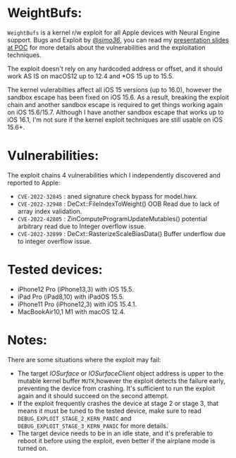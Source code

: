 # WeightBufs:

`WeightBufs` is a kernel r/w exploit for all Apple devices with Neural Engine support.
Bugs and Exploit by [@_simo36_](https://twitter.com/_simo36), you can read my [presentation slides at POC](https://github.com/0x36/weightBufs/blob/main/attacking_ane_poc2022.pdf) for more details about the vulnerabilities and the exploitation techniques.

The exploit doesn't rely on any hardcoded address or offset, and it should work AS IS on macOS12 up to 12.4 and *OS 15 up to 15.5. 

The kernel vulerabilties affect all iOS 15 versions (up to 16.0), however the sandbox escape has been fixed on iOS 15.6. As a result, breaking the exploit chain and another sandbox escape is required to get things working again on iOS 15.6/15.7.
Although I have another sandbox escape that works up to iOS 16.1, I'm not sure if the kernel exploit techniques are still usable on iOS 15.6+.


# Vulnerabilities:

The exploit chains 4 vulnerabilities which I independently discovered and reported to Apple:
 * `CVE-2022-32845` : aned signature check bypass for model.hwx.
 * `CVE-2022-32948` : DeCxt::FileIndexToWeight() OOB Read due to lack of array index validation.
 * `CVE-2022-42805` : ZinComputeProgramUpdateMutables() potential arbitrary read due to Integer overflow issue.
 * `CVE-2022-32899` : DeCxt::RasterizeScaleBiasData() Buffer underflow due to integer overflow issue.

# Tested devices:

 * iPhone12 Pro (iPhone13,3) with iOS 15.5.
 * iPad Pro (iPad8,10) with iPadOS 15.5.
 * iPhone11 Pro (iPhone12,3) with iOS 15.4.1.
 * MacBookAir10,1 M1 with macOS 12.4.


# Notes:

There are some situations where the exploit may fail:
- The target *IOSurface* or *IOSurfaceClient* object address is upper to the mutable kernel buffer `MUTK`,however the exploit detects the failure early, preventing the device from crashing. It's sufficient to run the exploit again and it should succeed on the second attempt.
- If the exploit frequently crashes the device at stage 2 or stage 3, that means it must be tuned to the tested device, make sure to read `DEBUG_EXPLOIT_STAGE_2_KERN_PANIC` and `DEBUG_EXPLOIT_STAGE_3_KERN_PANIC` for more details.
- The target device needs to be in an idle state, and it's preferable to reboot it before using the exploit, even better if the airplane mode is turned on.





